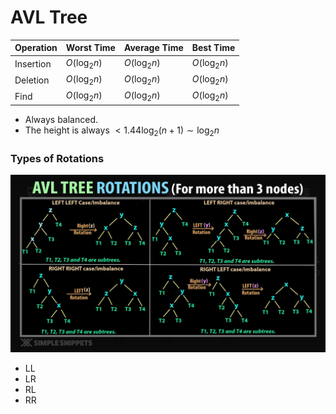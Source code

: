 # AVL Tree
| Operation | Worst Time | Average Time | Best Time |
| ---   |   ---     | --- | --- |
| Insertion | $O(\log_2n)$ | $O(\log_2n)$ | $O(\log_2n)$ |
| Deletion | $O(\log_2n)$ | $O(\log_2n)$ | $O(\log_2n)$ |
| Find | $O(\log_2n)$ | $O(\log_2n)$ | $O(\log_2n)$ |

- Always balanced.
- The height is always $< 1.44\log_2(n+1) \sim \log_2n$

### Types of Rotations
![](images/avl_rotations.jpg)
- LL 
- LR
- RL
- RR
